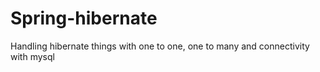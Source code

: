 # Spring-hibernate
Handling hibernate things with one to one, one to many and connectivity with mysql
